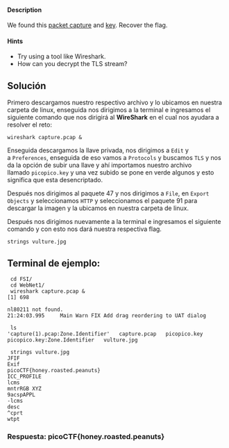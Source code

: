 #### Description

[](https://github.com/JazSparrow/Hacking-notes-2025/blob/main/Hacking-notes-2025/PicoCTF/Forensic%203/05_WebNet1.md#description)

We found this [packet capture](https://jupiter.challenges.picoctf.org/static/fbf98e695555a2a48fe42c9a245de376/capture.pcap) and [key](https://jupiter.challenges.picoctf.org/static/fbf98e695555a2a48fe42c9a245de376/picopico.key). Recover the flag.

#### Hints

[](https://github.com/JazSparrow/Hacking-notes-2025/blob/main/Hacking-notes-2025/PicoCTF/Forensic%203/05_WebNet1.md#hints)

- Try using a tool like Wireshark.
- How can you decrypt the TLS stream?

## Solución

[](https://github.com/JazSparrow/Hacking-notes-2025/blob/main/Hacking-notes-2025/PicoCTF/Forensic%203/05_WebNet1.md#soluci%C3%B3n)

Primero descargamos nuestro respectivo archivo y lo ubicamos en nuestra carpeta de linux, enseguida nos dirigimos a la terminal e ingresamos el siguiente comando que nos dirigirá al **WireShark** en el cual nos ayudara a resolver el reto:

`wireshark capture.pcap &`

Enseguida descargamos la llave privada, nos dirigimos a `Edit` y a `Preferences`, enseguida de eso vamos a `Protocols` y buscamos `TLS` y nos da la opción de subir una llave y ahí importamos nuestro archivo llamado `picopico.key` y una vez subido se pone en verde algunos y esto significa que esta desencriptado.

Después nos dirigimos al paquete 47 y nos dirigimos a `File`, en `Export Objects` y seleccionamos `HTTP` y seleccionamos el paquete 91 para descargar la imagen y la ubicamos en nuestra carpeta de linux.

Después nos dirigimos nuevamente a la terminal e ingresamos el siguiente comando y con esto nos dará nuestra respectiva flag.

`strings vulture.jpg`

## Terminal de ejemplo:

[](https://github.com/JazSparrow/Hacking-notes-2025/blob/main/Hacking-notes-2025/PicoCTF/Forensic%203/05_WebNet1.md#terminal-de-ejemplo)

```
 cd FSI/
 cd WebNet1/
 wireshark capture.pcap &
[1] 698

nl80211 not found.
21:24:03.995     Main Warn FIX Add drag reordering to UAT dialog

 ls
'capture(1).pcap:Zone.Identifier'   capture.pcap   picopico.key   picopico.key:Zone.Identifier   vulture.jpg

 strings vulture.jpg
JFIF
Exif
picoCTF{honey.roasted.peanuts}
ICC_PROFILE
lcms
mntrRGB XYZ
9acspAPPL
-lcms
desc
^cprt
wtpt
```

### Respuesta: picoCTF{honey.roasted.peanuts}